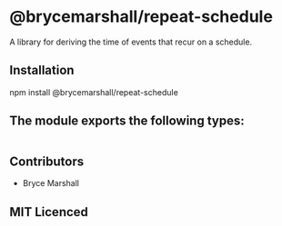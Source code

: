 # @brycemarshall/repeat-schedule

A library for deriving the time of events that recur on a schedule.

## Installation

npm install @brycemarshall/repeat-schedule

## The module exports the following types:

```ts
```

## Contributors

 - Bryce Marshall

## MIT Licenced
